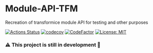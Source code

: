 # Module-API-TFM

Recreation of transformice module API for testing and other purposes

[![Actions Status](https://github.com/Seniru/Module-API-TFM/workflows/Build/badge.svg)](https://github.com/Seniru/Module-API-TFM/actions)
[![codecov](https://codecov.io/gh/Seniru/Module-API-TFM/branch/master/graph/badge.svg)](https://codecov.io/gh/Seniru/Module-API-TFM)
[![CodeFactor](https://www.codefactor.io/repository/github/seniru/module-api-tfm/badge/master)](https://www.codefactor.io/repository/github/seniru/module-api-tfm/overview/master)
[![License: MIT](https://img.shields.io/badge/License-MIT-yellow.svg)](https://opensource.org/licenses/MIT)

### :warning: This project is still in development :construction: 
